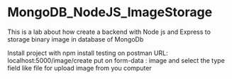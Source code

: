 # MongoDB_NodeJS_ImageStorage
This is a lab about how create a backend with Node js and Express to storage binary image in database of MongoDb


Install project with npm install 
testing on postman URL: localhost:5000/image/create
put on form-data : image and select the type field like file for upload image from you computer
